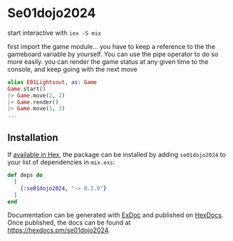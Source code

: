 # Se01dojo2024

start interactive with
`iex -S mix`

first import the game module...
you have to keep a reference to the the gameboard variable by yourself.
You can use the pipe operator to do so more easily.
you can render the game status at any given time to the console, and keep going with the next move

```elixir
alias E01Lightsout, as: Game
Game.start()
|> Game.move(2, 2)
|> Game.render()
|> Game.move(1, 3)
...
```

## Installation

If [available in Hex](https://hex.pm/docs/publish), the package can be installed
by adding `se01dojo2024` to your list of dependencies in `mix.exs`:

```elixir
def deps do
  [
    {:se01dojo2024, "~> 0.1.0"}
  ]
end
```

Documentation can be generated with [ExDoc](https://github.com/elixir-lang/ex_doc)
and published on [HexDocs](https://hexdocs.pm). Once published, the docs can
be found at <https://hexdocs.pm/se01dojo2024>.
